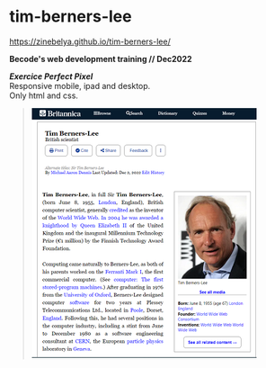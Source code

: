 # tim-berners-lee  
https://zinebelya.github.io/tim-berners-lee/  

**Becode's web development training // Dec2022** 

***Exercice Perfect Pixel***  
Responsive mobile, ipad and desktop.  
Only html and css.

>![img](https://github.com/ZinebElya/tim-berners-lee/blob/e18ec407a0631c65cf1b5c061a9c641dbeb02d9f/Capture%20d%E2%80%99%C3%A9cran.png)

 


